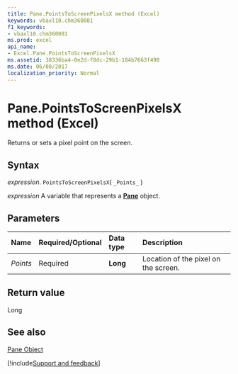 ```yaml
---
title: Pane.PointsToScreenPixelsX method (Excel)
keywords: vbaxl10.chm360081
f1_keywords:
- vbaxl10.chm360081
ms.prod: excel
api_name:
- Excel.Pane.PointsToScreenPixelsX
ms.assetid: 38336ba4-0e2d-f8dc-29b1-184b7663f490
ms.date: 06/08/2017
localization_priority: Normal
---
```



# Pane.PointsToScreenPixelsX method (Excel)

Returns or sets a pixel point on the screen.


## Syntax

_expression_. `PointsToScreenPixelsX`( `_Points_` )

_expression_ A variable that represents a **[Pane](Excel.Pane.md)** object.


## Parameters



|Name|Required/Optional|Data type|Description|
|:-----|:-----|:-----|:-----|
| _Points_|Required| **Long**|Location of the pixel on the screen.|

## Return value

Long


## See also


[Pane Object](Excel.Pane.md)

[!include[Support and feedback](~/includes/feedback-boilerplate.md)]